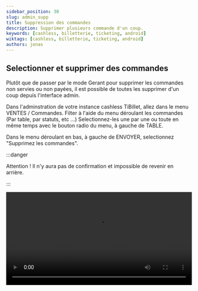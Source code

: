 ```yaml
---
sidebar_position: 30
slug: admin_supp
title: Suppression des commandes
description: Supprimer plusieurs commande d'un coup.
keywords: [cashless, billetterie, ticketing, android]
wiktags: [cashless, billetterie, ticketing, android]
authors: jonas
---
```


## Selectionner et supprimer des commandes

Plutôt que de passer par le mode Gerant pour supprimer les commandes non servies ou non payées, il est possible de toutes les supprimer d'un coup depuis l'interface admin.

Dans l'adminstration de votre instance cashless TiBillet, allez dans le menu VENTES / Commandes.
Filter à l'aide du menu déroulant les commandes (Par table, par statuts, etc ...)
Selectionnez-les une par une ou toute en même temps avec le bouton radio du menu, à gauche de TABLE.

Dans le menu déroulant en bas, à gauche de ENVOYER, selectionnez "Supprimez les commandes".

:::danger

Attention ! Il n'y aura pas de confirmation et impossible de revenir en arrière.

:::

<video width="100%" controls src="/img/suppcomm.mp4"></video>
